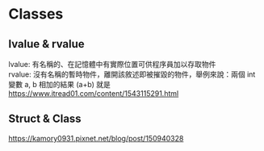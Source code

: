 # Classes
## lvalue & rvalue
lvalue: 有名稱的、在記憶體中有實際位置可供程序員加以存取物件  
rvalue: 沒有名稱的暫時物件，離開該敘述即被摧毀的物件，舉例來說：兩個 int 變數 a, b 相加的結果 (a+b) 就是  
https://www.itread01.com/content/1543115291.html
## Struct & Class
https://kamory0931.pixnet.net/blog/post/150940328
